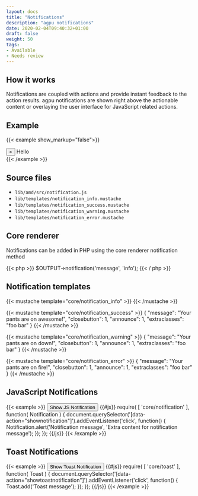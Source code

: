 ```yaml
---
layout: docs
title: "Notifications"
description: "agpu notifications"
date: 2020-02-04T09:40:32+01:00
draft: false
weight: 50
tags:
- Available
- Needs review
---
```


## How it works

Notifications are coupled with actions and provide instant feedback to the action results. agpu notifications are shown right above the actionable content or overlaying the user interface for JavaScript related actions.

## Example

{{< example show_markup="false">}}
<div class="alert alert-info alert-block fade in foo bar" role="alert" data-aria-autofocus="true" id="yui_3_17_2_1_1599746674354_24">
    <button type="button" class="btn-close" data-dismiss="alert">×</button>
    Hello
</div>
{{< /example >}}

## Source files

* `lib/amd/src/notification.js`
* `lib/templates/notification_info.mustache`
* `lib/templates/notification_success.mustache`
* `lib/templates/notification_warning.mustache`
* `lib/templates/notification_error.mustache`

## Core renderer

Notifications can be added in PHP using the core renderer notification method

{{< php >}}
  $OUTPUT->notification('message', 'info');
{{< / php >}}

## Notification templates

{{< mustache template="core/notification_info" >}}
{{< /mustache >}}

{{< mustache template="core/notification_success" >}}
{
    "message": "Your pants are on awesome!",
    "closebutton": 1,
    "announce": 1,
    "extraclasses": "foo bar"
}
{{< /mustache >}}

{{< mustache template="core/notification_warning" >}}
{
    "message": "Your pants are on down!",
    "closebutton": 1,
    "announce": 1,
    "extraclasses": "foo bar"
}
{{< /mustache >}}

{{< mustache template="core/notification_error" >}}
{
    "message": "Your pants are on fire!",
    "closebutton": 1,
    "announce": 1,
    "extraclasses": "foo bar"
}
{{< /mustache >}}

## JavaScript Notifications

{{< example >}}
<button class="btn btn-secondary" data-action="shownotification">Show JS Notification</button>
{{#js}}
require(
[
    'core/notification'
],
function(
    Notification
) {
    document.querySelector('[data-action="shownotification"]').addEventListener('click', function() {
        Notification.alert('Notification message', 'Extra content for notification message');
    });
});
{{/js}}
{{< /example >}}

## Toast Notifications

{{< example >}}
<button class="btn btn-secondary" data-action="showtoastnotification">Show Toast Notification</button>
{{#js}}
require(
[
    'core/toast'
],
function(
    Toast
) {
    document.querySelector('[data-action="showtoastnotification"]').addEventListener('click', function() {
        Toast.add('Toast message');
    });
});
{{/js}}
{{< /example >}}
